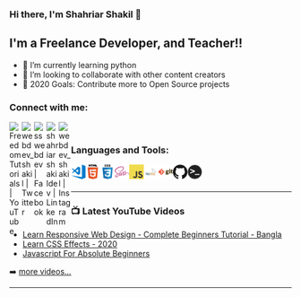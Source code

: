 ### Hi there, I'm Shahriar Shakil 👋


## I'm a Freelance Developer, and Teacher!!

- 🌱 I’m currently learning python
- 👯 I’m looking to collaborate with other content creators
- 🥅 2020 Goals: Contribute more to Open Source projects


### Connect with me:

[<img align="left" alt="FreedomTutorials | YouTube" width="22px" src="https://cdn.jsdelivr.net/npm/simple-icons@v3/icons/youtube.svg" />][youtube]
[<img align="left" alt="webdev_shakil | Twitter" width="22px" src="https://cdn.jsdelivr.net/npm/simple-icons@v3/icons/twitter.svg" />][twitter]
[<img align="left" alt="sswebdev | Facebook" width="22px" src="https://cdn.jsdelivr.net/npm/simple-icons@3.11.0/icons/facebook.svg" />][facebook]
[<img align="left" alt="shahriarshakildev | LinkedIn" width="22px" src="https://cdn.jsdelivr.net/npm/simple-icons@v3/icons/linkedin.svg" />][linkedin]
[<img align="left" alt="webdev_shakil | Instagram" width="22px" src="https://cdn.jsdelivr.net/npm/simple-icons@v3/icons/instagram.svg" />][instagram]

<br />

### Languages and Tools:

[<img align="left" alt="Visual Studio Code" width="26px" src="https://raw.githubusercontent.com/github/explore/80688e429a7d4ef2fca1e82350fe8e3517d3494d/topics/visual-studio-code/visual-studio-code.png" />][webdevplaylist]
[<img align="left" alt="HTML5" width="26px" src="https://raw.githubusercontent.com/github/explore/80688e429a7d4ef2fca1e82350fe8e3517d3494d/topics/html/html.png" />][webdevplaylist]
[<img align="left" alt="CSS3" width="26px" src="https://raw.githubusercontent.com/github/explore/80688e429a7d4ef2fca1e82350fe8e3517d3494d/topics/css/css.png" />][cssplaylist]
[<img align="left" alt="Sass" width="26px" src="https://raw.githubusercontent.com/github/explore/80688e429a7d4ef2fca1e82350fe8e3517d3494d/topics/sass/sass.png" />][cssplaylist]
[<img align="left" alt="JavaScript" width="26px" src="https://raw.githubusercontent.com/github/explore/80688e429a7d4ef2fca1e82350fe8e3517d3494d/topics/javascript/javascript.png" />][jsplaylist]
[<img align="left" alt="MySQL" width="26px" src="https://raw.githubusercontent.com/github/explore/80688e429a7d4ef2fca1e82350fe8e3517d3494d/topics/mysql/mysql.png" />][webdevplaylist]
[<img align="left" alt="Git" width="26px" src="https://raw.githubusercontent.com/github/explore/80688e429a7d4ef2fca1e82350fe8e3517d3494d/topics/git/git.png" />][webdevplaylist]
[<img align="left" alt="GitHub" width="26px" src="https://raw.githubusercontent.com/github/explore/78df643247d429f6cc873026c0622819ad797942/topics/github/github.png" />][webdevplaylist]
[<img align="left" alt="Terminal" width="26px" src="https://raw.githubusercontent.com/github/explore/80688e429a7d4ef2fca1e82350fe8e3517d3494d/topics/terminal/terminal.png" />][webdevplaylist]

<br />
<br />

---

### 📺 Latest YouTube Videos

<!-- YOUTUBE:START -->
- [Learn Responsive Web Design - Complete Beginners Tutorial - Bangla](https://www.youtube.com/watch?v=xerjLiHIXAI&list=PL8-mIxVriDcRQd7_9emD6GNek1T91JcQU)
- [Learn CSS Effects - 2020](https://www.youtube.com/watch?v=hrjiB08q5Ck&list=PL8-mIxVriDcQMWOJnOdkeQ7psNM9KnSer)
- [Javascript For Absolute Beginners](https://www.youtube.com/watch?v=tkHQwOjqdzg&list=PL8-mIxVriDcSPZhNLTKB3Atet1sc6dnCY)
<!-- YOUTUBE:END -->

➡️ [more videos...](https://youtube.com/c/FreedomTutorials)

---
[facebook]: https://facebook.com/sswebdev
[twitter]: https://twitter.com/webdev_shakil
[youtube]: https://youtube.com/c/FreedomTutorials
[instagram]: https://instagram.com/webdev_shakil
[linkedin]: https://linkedin.com/in/shahriarshakildev
[webdevplaylist]: https://www.youtube.com/watch?v=xerjLiHIXAI&list=PL8-mIxVriDcRQd7_9emD6GNek1T91JcQU
[jsplaylist]: https://www.youtube.com/watch?v=tkHQwOjqdzg&list=PL8-mIxVriDcSPZhNLTKB3Atet1sc6dnCY
[cssplaylist]: https://www.youtube.com/watch?v=hrjiB08q5Ck&list=PL8-mIxVriDcQMWOJnOdkeQ7psNM9KnSer
